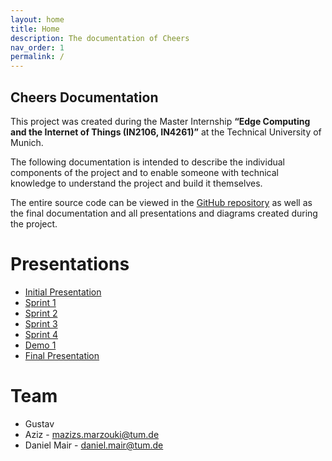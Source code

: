 ```yaml
---
layout: home
title: Home
description: The documentation of Cheers
nav_order: 1
permalink: /
---
```

## Cheers Documentation

This project was created during the Master Internship **“Edge Computing and the Internet of Things (IN2106, IN4261)”** at the Technical University of Munich. 

The following documentation is intended to describe the individual components of the project and to enable someone with technical knowledge to understand the project and build it themselves.

The entire source code can be viewed in the [GitHub repository]('https://github.com/Team-GAD') 
as well as the final documentation and all presentations and diagrams created during the project.

# Presentations

* [Initial Presentation](presentations/Initial_presentation.pdf)
* [Sprint 1](presentations/Sprint_1.pdf)
* [Sprint 2](presentations/Sprint_2.pdf)
* [Sprint 3](presentations/Sprint_3.pdf)
* [Sprint 4](presentations/Sprint_4.pdf)
* [Demo 1](presentations/Demo_1.pdf)
* [Final Presentation](presentations/Final_Demo.pdf)

# Team
* Gustav
* Aziz - mazizs.marzouki@tum.de
* Daniel Mair - daniel.mair@tum.de
